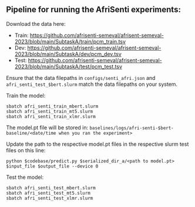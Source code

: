 ## Pipeline for running the AfriSenti experiments:

Download the data here:
- Train: https://github.com/afrisenti-semeval/afrisent-semeval-2023/blob/main/SubtaskA/train/pcm_train.tsv
- Dev: https://github.com/afrisenti-semeval/afrisent-semeval-2023/blob/main/SubtaskA/dev/pcm_dev.tsv
- Test: https://github.com/afrisenti-semeval/afrisent-semeval-2023/blob/main/SubtaskA/test/pcm_test.tsv

Ensure that the data filepaths in `configs/senti_afri.json` and `afri_senti_test_$bert.slurm` match the data filepaths on your system.

Train the model:

```
sbatch afri_senti_train_mbert.slurm
sbatch afri_senti_train_mt5.slurm
sbatch afri_senti_train_xlmr.slurm
```
The model.pt file will be stored in: 
`baselines/logs/afri-senti-$bert-baseline/<date/time when you ran the experiment>`

Update the path to the respective model.pt files in the respective slurm test files on this line:

```
python $codebase/predict.py $serialized_dir_a/<path to model.pt> $input_file $output_file --device 0 
```
Test the model:

```
sbatch afri_senti_test_mbert.slurm
sbatch afri_senti_test_mt5.slurm
sbatch afri_senti_test_xlmr.slurm
```
